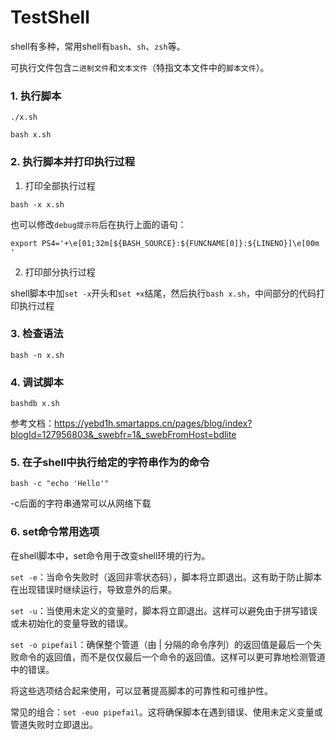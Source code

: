 # TestShell

shell有多种，常用shell有`bash`、`sh`、`zsh`等。

可执行文件包含`二进制文件`和`文本文件`（特指文本文件中的`脚本文件`）。

### 1. 执行脚本

`./x.sh`

`bash x.sh`

### 2. 执行脚本并打印执行过程

1. 打印全部执行过程

`bash -x x.sh`

也可以修改`debug提示符`后在执行上面的语句：

`export PS4='+\e[01;32m[${BASH_SOURCE}:${FUNCNAME[0]}:${LINENO}]\e[00m '`

2. 打印部分执行过程

shell脚本中加`set -x`开头和`set +x`结尾，然后执行`bash x.sh`，中间部分的代码打印执行过程

### 3. 检查语法

`bash -n x.sh`

### 4. 调试脚本

`bashdb x.sh`

参考文档：https://yebd1h.smartapps.cn/pages/blog/index?blogId=127956803&_swebfr=1&_swebFromHost=bdlite

### 5. 在子shell中执行给定的字符串作为的命令

`bash -c "echo 'Hello'"`

-c后面的字符串通常可以从网络下载

### 6. set命令常用选项

在shell脚本中，set命令用于改变shell环境的行为。

`set -e`：当命令失败时（返回非零状态码），脚本将立即退出。这有助于防止脚本在出现错误时继续运行，导致意外的后果。

`set -u`：当使用未定义的变量时，脚本将立即退出。这样可以避免由于拼写错误或未初始化的变量导致的错误。

`set -o pipefail`：确保整个管道（由 | 分隔的命令序列）的返回值是最后一个失败命令的返回值，而不是仅仅最后一个命令的返回值。这样可以更可靠地检测管道中的错误。

将这些选项结合起来使用，可以显著提高脚本的可靠性和可维护性。

常见的组合：`set -euo pipefail`。这将确保脚本在遇到错误、使用未定义变量或管道失败时立即退出。
